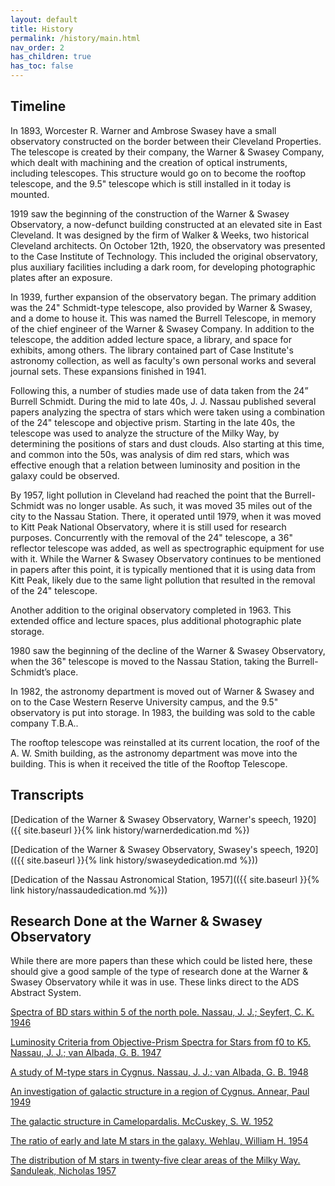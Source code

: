 ```yaml
---
layout: default
title: History
permalink: /history/main.html
nav_order: 2
has_children: true
has_toc: false
---
```


## Timeline

In 1893, Worcester R. Warner and Ambrose Swasey have a small observatory constructed on the border between their Cleveland Properties. The telescope is created by their company, the Warner & Swasey Company, which dealt with machining and the creation of optical instruments, including telescopes. This structure would go on to become the rooftop telescope, and the 9.5" telescope which is still installed in it today is mounted.

1919 saw the beginning of the construction of the Warner & Swasey Observatory, a now-defunct building constructed at an elevated site in East Cleveland. It was designed by the firm of Walker & Weeks, two historical Cleveland architects. On October 12th, 1920, the observatory was presented to the Case Institute of Technology. This included the original observatory, plus auxiliary facilities including a dark room, for developing photographic plates after an exposure.

In 1939, further expansion of the observatory began. The primary addition was the 24" Schmidt-type telescope, also provided by Warner & Swasey, and a dome to house it. This was named the Burrell Telescope, in memory of the chief engineer of the Warner & Swasey Company. In addition to the telescope, the addition added lecture space, a library, and space for exhibits, among others. The library contained part of Case Institute's astronomy collection, as well as faculty's own personal works and several journal sets. These expansions finished in 1941.

Following this, a number of studies made use of data taken from the 24” Burrell Schmidt. During the mid to late 40s, J. J. Nassau published several papers analyzing the spectra of stars which were taken using a combination of the 24" telescope and objective prism. Starting in the late 40s, the telescope was used to analyze the structure of the Milky Way, by determining the positions of stars and dust clouds. Also starting at this time, and common into the 50s, was analysis of dim red stars, which was effective enough that a relation between luminosity and position in the galaxy could be observed.

By 1957, light pollution in Cleveland had reached the point that the Burrell-Schmidt was no longer usable. As such, it was moved 35 miles out of the city to the Nassau Station. There, it operated until 1979, when it was moved to Kitt Peak National Observatory, where it is still used for research purposes. Concurrently with the removal of the 24" telescope, a 36" reflector telescope was added, as well as spectrographic equipment for use with it. While the Warner & Swasey Observatory continues to be mentioned in papers after this point, it is typically mentioned that it is using data from Kitt Peak, likely due to the same light pollution that resulted in the removal of the 24" telescope.

Another addition to the original observatory completed in 1963. This extended office and lecture spaces, plus additional photographic plate storage.

1980 saw the beginning of the decline of the Warner & Swasey Observatory, when the 36" telescope is moved to the Nassau Station, taking the Burrell-Schmidt’s place.

In 1982, the astronomy department is moved out of Warner & Swasey and on to the Case Western Reserve University campus, and the 9.5" observatory is put into storage. In 1983, the building was sold to the cable company T.B.A..

The rooftop telescope was reinstalled at its current location, the roof of the A. W. Smith building, as the astronomy department was move into the building. This is when it received the title of the Rooftop Telescope.

## Transcripts

[Dedication of the Warner & Swasey Observatory, Warner's speech, 1920]({{ site.baseurl }}{% link history/warnerdedication.md %})

[Dedication of the Warner & Swasey Observatory, Swasey's speech, 1920](({{ site.baseurl }}{% link history/swaseydedication.md %}))

[Dedication of the Nassau Astronomical Station, 1957](({{ site.baseurl }}{% link history/nassaudedication.md %}))

## Research Done at the Warner & Swasey Observatory

While there are more papers than these which could be listed here, these should give a good sample of the type of research done at the Warner & Swasey Observatory while it was in use. These links direct to the ADS Abstract System.

[Spectra of BD stars within 5 of the north pole. Nassau, J. J.; Seyfert, C. K. 1946](https://ui.adsabs.harvard.edu/link_gateway/1946AJ.....52...47N/doi:10.1086/105906)

[Luminosity Criteria from Objective-Prism Spectra for Stars from f0 to K5. Nassau, J. J.; van Albada, G. B. 1947](https://ui.adsabs.harvard.edu/link_gateway/1947ApJ...106...20N/doi:10.1086/144937)

[A study of M-type stars in Cygnus. Nassau, J. J.; van Albada, G. B. 1948](https://ui.adsabs.harvard.edu/link_gateway/1948AJ.....54Q..46N/doi:10.1086/106157)

[An investigation of galactic structure in a region of Cygnus. Annear, Paul 1949](https://ui.adsabs.harvard.edu/link_gateway/1949AJ.....54R.181A/doi:10.1086/106298)

[The galactic structure in Camelopardalis. McCuskey, S. W. 1952](https://ui.adsabs.harvard.edu/link_gateway/1952AJ.....57Q..17M/doi:10.1086/106776)

[The ratio of early and late M stars in the galaxy. Wehlau, William H. 1954](https://ui.adsabs.harvard.edu/link_gateway/1954AJ.....59R.333W/doi:10.1086/107089)

[The distribution of M stars in twenty-five clear areas of the Milky Way. Sanduleak, Nicholas 1957](https://ui.adsabs.harvard.edu/link_gateway/1957AJ.....62..150S/doi:10.1086/107505)